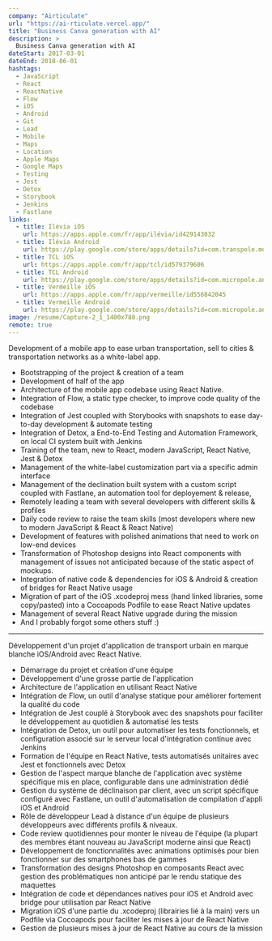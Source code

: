 ```yaml
---
company: "Airticulate"
url: "https://ai-rticulate.vercel.app/"
title: "Business Canva generation with AI"
description: >
  Business Canva generation with AI
dateStart: 2017-03-01
dateEnd: 2018-06-01
hashtags:
  - JavaScript
  - React
  - ReactNative
  - Flow
  - iOS
  - Android
  - Git
  - Lead
  - Mobile
  - Maps
  - Location
  - Apple Maps
  - Google Maps
  - Testing
  - Jest
  - Detox
  - Storybook
  - Jenkins
  - Fastlane
links:
  - title: Ilévia iOS
    url: https://apps.apple.com/fr/app/ilévia/id429143032
  - title: Ilévia Android
    url: https://play.google.com/store/apps/details?id=com.transpole.mobi
  - title: TCL iOS
    url: https://apps.apple.com/fr/app/tcl/id579379606
  - title: TCL Android
    url: https://play.google.com/store/apps/details?id=com.micropole.android.tcl_mobile
  - title: Vermeille iOS
    url: https://apps.apple.com/fr/app/vermeille/id556842045
  - title: Vermeille Android
    url: https://play.google.com/store/apps/details?id=com.micropole.android.canaltp.sts
image: /resume/Capture-2_1_1400x780.png
remote: true
---
```


Development of a mobile app to ease urban transportation, sell to cities &
transportation networks as a white-label app.

- Bootstrapping of the project & creation of a team
- Development of half of the app
- Architecture of the mobile app codebase using React Native.
- Integration of Flow, a static type checker, to improve code quality of the
  codebase
- Integration of Jest coupled with Storybooks with snapshots to ease day-to-day
  development & automate testing
- Integration of Detox, a End-to-End Testing and Automation Framework, on local
  CI system built with Jenkins
- Training of the team, new to React, modern JavaScript, React Native, Jest &
  Detox
- Management of the white-label customization part via a specific admin
  interface
- Management of the declination built system with a custom script coupled with
  Fastlane, an automation tool for deployement & release,
- Remotely leading a team with several developers with different skills &
  profiles
- Daily code review to raise the team skills (most developers where new to
  modern JavaScript & React & React Native)
- Development of features with polished animations that need to work on low-end
  devices
- Transformation of Photoshop designs into React components with management of
  issues not anticipated because of the static aspect of mockups.
- Integration of native code & dependencies for iOS & Android & creation of
  bridges for React Native usage
- Migration of part of the iOS .xcodeproj mess (hand linked libraries, some
  copy/pasted) into a Cocoapods Podfile to ease React Native updates
- Management of several React Native upgrade during the mission
- And I probably forgot some others stuff :)

---

Développement d'un projet d'application de transport urbain en marque blanche
iOS/Android avec React Native.

- Démarrage du projet et création d'une équipe
- Développement d'une grosse partie de l'application
- Architecture de l'application en utilisant React Native
- Intégration de Flow, un outil d'analyse statique pour améliorer fortement la
  qualité du code
- Intégration de Jest couplé à Storybook avec des snapshots pour faciliter le
  développement au quotidien & automatisé les tests
- Intégration de Detox, un outil pour automatiser les tests fonctionnels, et
  configuration associé sur le serveur local d'intégration continue avec Jenkins
- Formation de l'équipe en React Native, tests automatisés unitaires avec Jest
  et fonctionnels avec Detox
- Gestion de l'aspect marque blanche de l'application avec système spécifique
  mis en place, configurable dans une administration dédié
- Gestion du système de déclinaison par client, avec un script spécifique
  configuré avec Fastlane, un outil d'automatisation de compilation d'appli iOS
  et Android
- Rôle de développeur Lead à distance d'un équipe de plusieurs développeurs avec
  différents profils & niveaux.
- Code review quotidiennes pour monter le niveau de l'équipe (la plupart des
  membres étant nouveau au JavaScript moderne ainsi que React)
- Développement de fonctionnalités avec animations optimisés pour bien
  fonctionner sur des smartphones bas de gammes
- Transformation des designs Photoshop en composants React avec gestion des
  problématiques non anticipé par le rendu statique des maquettes
- Intégration de code et dépendances natives pour iOS et Android avec bridge
  pour utilisation par React Native
- Migration iOS d'une partie du .xcodeproj (librairies lié à la main) vers un
  Podfile via Cocoapods pour faciliter les mises à jour de React Native
- Gestion de plusieurs mises à jour de React Native au cours de la mission
